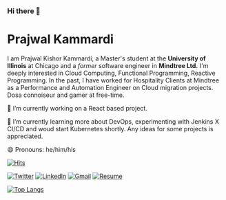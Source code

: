 ### Hi there 👋

# Prajwal Kammardi

I am Prajwal Kishor Kammardi, a Master's student at the **University of Illinois** at Chicago and a *former* software engineer in **Mindtree Ltd.** I'm deeply interested in Cloud Computing, Functional Programming, Reactive Programming. In the past, I have worked for Hospitality Clients at Mindtree as a Performance and Automation Engineer on Cloud migration projects. Dosa connoiseur and gamer at free-time. 

🔭 I’m currently working on a React based project.

🌱 I’m currently learning more about DevOps, experimenting with Jenkins X CI/CD and woud start Kubernetes shortly. Any ideas for some projects is appreciated.

😄 Pronouns: he/him/his

[![Hits](https://hits.seeyoufarm.com/api/count/incr/badge.svg?url=https%3A%2F%2Fgithub.com%2Fprajwalkk&count_bg=%2379C83D&title_bg=%23555555&icon=&icon_color=%23E7E7E7&title=hits&edge_flat=false)](https://hits.seeyoufarm.com) <br />

[![Twitter](https://img.shields.io/badge/Twitter-1DA1F2?style=for-the-badge&logo=twitter&logoColor=white)](https://twitter.com/prajwalkk95)
[![LinkedIn](https://img.shields.io/badge/LinkedIn-0077B5?style=for-the-badge&logo=linkedin&logoColor=white)](https://linkedin.com/in/prajwalkkammardi)
[![Gmail](https://img.shields.io/badge/Gmail-D14836?style=for-the-badge&logo=gmail&logoColor=white)](mailto:prajwalkkammardi@gmail.com?subject=[Github])
[![Resume](https://img.shields.io/badge/RESUME-8CA1AF?style=for-the-badge&logo=Read-the-Docs&logoColor=white)](https://drive.google.com/file/d/1gnG7oeN9H-Ji_fhnDsahlX7H-_pACn7D/view?usp=sharing)

[![Top Langs](https://github-readme-stats.vercel.app/api/top-langs/?username=prajwalkk&langs_count=10&layout=compact&theme=dark)](https://github.com/anuraghazra/github-readme-stats)
<!--
**prajwalkk/prajwalkk** is a ✨ _special_ ✨ repository because its `README.md` (this file) appears on your GitHub profile.

Here are some ideas to get you started:

- 🔭 I’m currently working on ...
- 🌱 I’m currently learning ...
- 👯 I’m looking to collaborate on ...
- 🤔 I’m looking for help with ...
- 💬 Ask me about ...
- 📫 How to reach me: ...
- 😄 Pronouns: ...
- ⚡ Fun fact: ...
-->
